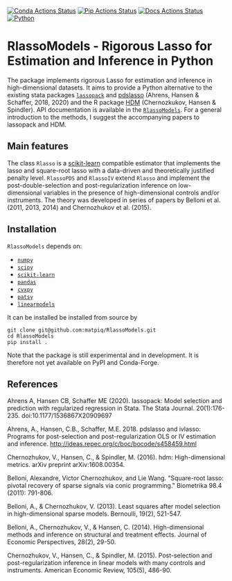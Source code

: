 [![Conda Actions Status][actions-conda-badge]][actions-conda-link] 
[![Pip Actions Status][actions-pip-badge]][actions-pip-link] 
[![Docs Actions Status][actions-docs-badge]][actions-docs-link]
[![Python](https://img.shields.io/badge/python-3.6%20%7C%203.8%20%7C%203.10-blue)](https://www.python.org)

<!-- [![**Docs**][docs-link] -->


[actions-badge]:           https://github.com/matpiq/RlassoModels/workflows/Tests/badge.svg
[actions-conda-link]:      https://github.com/matpiq/RlassoModels/actions?query=workflow%3AConda
[actions-conda-badge]:     https://github.com/matpiq/RlassoModels/workflows/Conda/badge.svg
[actions-pip-link]:        https://github.com/matpiq/RlassoModels/actions?query=workflow%3APip
[actions-pip-badge]:       https://github.com/matpiq/RlassoModels/workflows/Pip/badge.svg
[actions-wheels-link]:     https://github.com/matpiq/RlassoModels/actions?query=workflow%3AWheels
[actions-wheels-badge]:    https://github.com/matpiq/RlassoModels/workflows/Wheels/badge.svg
[actions-docs-link]:       https://RlassoModels.readthedocs.io/en/latest/?badge=latest
[actions-docs-badge]:      https://readthedocs.org/projects/RlassoModels/badge/?version=latest



# RlassoModels - Rigorous Lasso for Estimation and Inference in Python

[RlassoModels]: https://RlassoModels.readthedocs.io/en/latest/
[lassopack]: https://statalasso.github.io/docs/lassopack/
[hdm]: https://CRAN.R-project.org/package=hdm


The package implements rigorous Lasso for estimation and inference in high-dimensional datasets. 
It aims to provide a Python alternative to the existing stata packages [`lassopack`](https://statalasso.github.io/docs/lassopack/) and
[pdslasso](https://statalasso.github.io/docs/pdslasso/) (Ahrens, Hansen & Schaffer, 2018, 2020) and the R package 
[HDM](https://CRAN.R-project.org/package=hdm) (Chernozkukov, Hansen & Spindler). API documentation is available in the [`RlassoModels`](https://RlassoModels.readthedocs.io/en/latest/). For a general introduction to the methods, I suggest the accompanying papers to lassopack and HDM.

## Main features

The class `Rlasso` is a [scikit-learn](https://scikit-learn.org/stable/) compatible estimator that implements the lasso
and square-root lasso with a data-driven and theoretically justified penalty level. `RlassoPDS` and `RlassoIV` extend
`Rlasso` and implement the post-double-selection and post-regularization inference on low-dimensional variables in the
presence of high-dimensional controls and/or instruments. The theory was developed in series of papers 
by Belloni et al. (2011, 2013, 2014) and Chernozhukov et al. (2015).

## Installation

`RlassoModels` depends on:

* [`numpy`](https://numpy.org/)
* [`scipy`](https://www.scipy.org/)
* [`scikit-learn`](https://scikit-learn.org/)
* [`pandas`](https://pandas.pydata.org/)
* [`cvxpy`](https://www.cvxpy.org/)
* [`patsy`](https://patsy.readthedocs.io/en/latest/)
* [`linearmodels`](https://bashtage.github.io/linearmodels)

It can be installed be installed from source by

```
git clone git@github.com:matpiq/RlassoModels.git
cd RlassoModels
pip install .
```
Note that the package is still experimental and in development. It is therefore not yet available
on PyPI and Conda-Forge.

## References

Ahrens A, Hansen CB, Schaffer ME (2020). lassopack: Model selection and prediction with regularized regression in Stata. The Stata Journal. 20(1):176-235. doi:10.1177/1536867X20909697

Ahrens, A., Hansen, C.B., Schaffer, M.E. 2018. pdslasso and ivlasso: Programs for post-selection and post-regularization OLS or IV estimation and inference. http://ideas.repec.org/c/boc/bocode/s458459.html

Chernozhukov, V., Hansen, C., & Spindler, M. (2016). hdm: High-dimensional metrics. arXiv preprint arXiv:1608.00354.

Belloni, Alexandre, Victor Chernozhukov, and Lie Wang. "Square-root lasso: pivotal recovery of sparse signals via conic programming." Biometrika 98.4 (2011): 791-806.

Belloni, A., & Chernozhukov, V. (2013). Least squares after model selection in high-dimensional sparse models. Bernoulli, 19(2), 521-547.

Belloni, A., Chernozhukov, V., & Hansen, C. (2014). High-dimensional methods and inference on structural and treatment effects. Journal of Economic Perspectives, 28(2), 29-50.

Chernozhukov, V., Hansen, C., & Spindler, M. (2015). Post-selection and post-regularization inference in linear models with many controls and instruments. American Economic Review, 105(5), 486-90.
